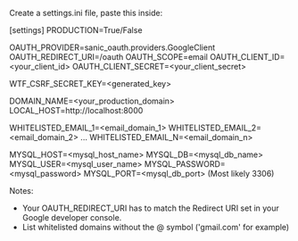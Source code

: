 Create a settings.ini file, paste this inside:

[settings]
PRODUCTION=True/False

OAUTH_PROVIDER=sanic_oauth.providers.GoogleClient
OAUTH_REDIRECT_URI=/oauth
OAUTH_SCOPE=email
OAUTH_CLIENT_ID=<your_client_id>
OAUTH_CLIENT_SECRET=<your_client_secret>

WTF_CSRF_SECRET_KEY=<generated_key>

DOMAIN_NAME=<your_production_domain>
LOCAL_HOST=http://localhost:8000

WHITELISTED_EMAIL_1=<email_domain_1>
WHITELISTED_EMAIL_2=<email_domain_2>
...
WHITELISTED_EMAIL_N=<email_domain_n>

MYSQL_HOST=<mysql_host_name>
MYSQL_DB=<mysql_db_name>
MYSQL_USER=<mysql_user_name>
MYSQL_PASSWORD=<mysql_password>
MYSQL_PORT=<mysql_db_port> (Most likely 3306)

Notes:

- Your OAUTH_REDIRECT_URI has to match the Redirect URI set in your Google
developer console.
- List whitelisted domains without the @ symbol ('gmail.com' for example)
